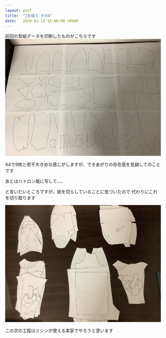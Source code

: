 ```yaml
---
layout: post
title:  "🦊を縫う その4"
date:   2020-02-14 18:00:00 +0900
---
```


前回の型紙データを印刷したものがこちらです
![型紙](/assets/img/fennec-fox/15-printed.png)

A4で9枚と若干大きめな感じがしますが、できあがりの存在感を見越してのことです

あとはハトロン紙に写して、、、

と言いたいところですが、紙を切らしていることに気づいたので
代わりにこれを切り取ります

![切り取った型紙](/assets/img/fennec-fox/16-cut.png)

この次の工程はミシンが使える実家でやろうと思います
